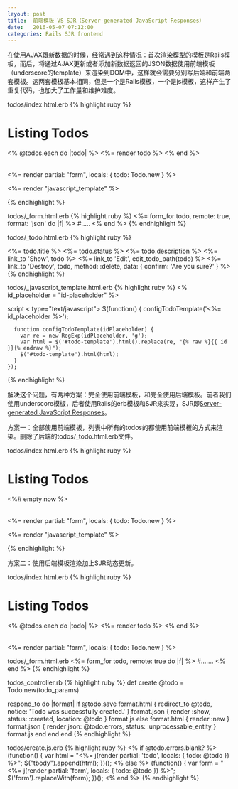```yaml
---
layout: post
title:  前端模板 VS SJR（Server-generated JavaScript Responses）
date:   2016-05-07 07:12:00
categories: Rails SJR frontend
---
```

在使用AJAX跟新数据的时候，经常遇到这种情况：首次渲染模型的模板是Rails模板，而后，将通过AJAX更新或者添加新数据返回的JSON数据使用前端模板（underscore的template）来渲染到DOM中，这样就会需要分别写后端和前端两套模板。这两套模板基本相同，但是一个是Rails模板，一个是js模板，这样产生了重复代码，也加大了工作量和维护难度。

todos/index.html.erb
{% highlight ruby %}
  <h1>Listing Todos</h1>

  <table>
    <tbody>
      <% @todos.each do |todo| %>
        <%= render todo %>
      <% end %>
    </tbody>
  </table>

  <%= render partial: "form", locals: { todo: Todo.new } %>

  <%= render "javascript_template" %>

  <script type="text/javascript">
    $(function() {
      var $tbody = $('tbody');

      $("form").on("ajax:success", function(e, data, status, xhr) {
        appendTodo(data);
        resetNewTodoForm();
      });

      function template() {
        return _.template($("#todo-template").html());
      }

      function appendTodo(todo) {
        var html = template()(todo);
        $tbody.append(html);
      }

      function resetNewTodoForm() {
        $("form")[0].reset();
      }
    });
  </script>
{% endhighlight %}

todos/_form.html.erb
{% highlight ruby %}
  <%= form_for todo, remote: true, format: 'json' do |f| %>
    #.....
  <% end %>
{% endhighlight %}

todos/_todo.html.erb
{% highlight ruby %}
  <tr>
    <td><%= todo.title %></td>
    <td><%= todo.status %></td>
    <td><%= todo.description %></td>
    <td><%= link_to 'Show', todo %></td>
    <td><%= link_to 'Edit', edit_todo_path(todo) %></td>
    <td><%= link_to 'Destroy', todo, method: :delete, data: { confirm: 'Are you sure?' } %></td>
  </tr>
{% endhighlight %}

todos/_javascript_template.html.erb
{% highlight ruby %}
  <% id_placeholder = "id-placeholder" %>
  <script type="text/template" id="todo-template">
    <tr>
      <td>{% raw %}{{ title }}{% endraw %}</td>
      <td>{% raw %}{{ status }}{% endraw %}</td>
      <td>{% raw %}{{ description }}{% endraw %}</td>
      <td><%= link_to 'Show', todo_path(id_placeholder) %></td>
      <td><%= link_to 'Edit', edit_todo_path(id_placeholder) %></td>
      <td><%= link_to 'Destroy', todo_path(id_placeholder), method: :delete, data: { confirm: 'Are you sure?' } %></td>
    </tr>
  </script>
script
  < type="text/javascript">
    $(function() {
      configTodoTemplate('<%= id_placeholder %>');

      function configTodoTemplate(idPlaceholder) {
        var re = new RegExp(idPlaceholder, 'g');
        var html = $('#todo-template').html().replace(re, "{% raw %}{{ id }}{% endraw %}");
        $("#todo-template").html(html);
      }
    });
  </script>
{% endhighlight %}

解决这个问题，有两种方案：完全使用前端模板，和完全使用后端模板。前者我们使用underscore模板，后者使用Rails的erb模板和SJR来实现，SJR即[Server-generated JavaScript Responses](https://signalvnoise.com/posts/3697-server-generated-javascript-responses)。

方案一：全部使用前端模板，列表中所有的todos的都使用前端模板的方式来渲染。删除了后端的todos/_todo.html.erb文件。

todos/index.html.erb
{% highlight ruby %}
<h1>Listing Todos</h1>

<table>
  <tbody>
    <%# empty now %>
  </tbody>
</table>

<%= render partial: "form", locals: { todo: Todo.new } %>

<%= render "javascript_template" %>

<script type="text/javascript">
  $(function() {
    var $tbody = $('tbody');
    var todos = <%= @todos.to_json.html_safe %>;

    _.each(todos, appendTodo);

    $("form").on("ajax:success", function(e, data, status, xhr) {
      appendTodo(data);
      resetNewTodoForm();
    });

    function template() {
      return _.template($("#todo-template").html());
    }

    function appendTodo(todo) {
      var html = template()(todo);
      $tbody.append(html);
    }

    function resetNewTodoForm() {
      $("form")[0].reset();
    }
  });
</script>
{% endhighlight %}

方案二：使用后端模板渲染加上SJR动态更新。

todos/index.html.erb
{% highlight ruby %}
<h1>Listing Todos</h1>

<table>
  <tbody>
    <% @todos.each do |todo| %>
      <%= render todo %>
    <% end %>
  </tbody>
</table>

<%= render partial: "form", locals: { todo: Todo.new } %>

todos/_form.html.erb
<%= form_for todo, remote: true do |f| %>
  #.......
<% end %>
{% endhighlight %}

todos_controller.rb
{% highlight ruby %}
def create
  @todo = Todo.new(todo_params)

  respond_to do |format|
    if @todo.save
      format.html { redirect_to @todo, notice: 'Todo was successfully created.' }
      format.json { render :show, status: :created, location: @todo }
      format.js
    else
      format.html { render :new }
      format.json { render json: @todo.errors, status: :unprocessable_entity }
      format.js
    end
  end
end
{% endhighlight %}

todos/create.js.erb
{% highlight ruby %}
<% if @todo.errors.blank? %>
  (function() {
    var html = "<%= j(render partial: 'todo', locals: { todo: @todo }) %>";
    $("tbody").append(html);
  })();
<% else %>
  (function() {
    var form = "<%= j(render partial: 'form', locals: { todo: @todo }) %>";
    $('form').replaceWith(form);
  })();
<% end %>
{% endhighlight %}
